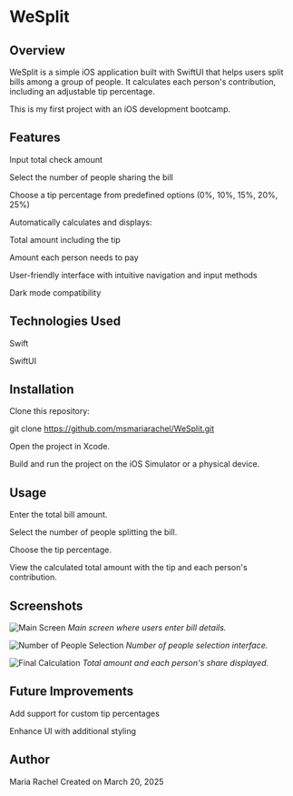 # WeSplit

## Overview

WeSplit is a simple iOS application built with SwiftUI that helps users split bills among a group of people. It calculates each person's contribution, including an adjustable tip percentage.

This is my first project with an iOS development bootcamp.

## Features

Input total check amount

Select the number of people sharing the bill

Choose a tip percentage from predefined options (0%, 10%, 15%, 20%, 25%)

Automatically calculates and displays:

Total amount including the tip

Amount each person needs to pay

User-friendly interface with intuitive navigation and input methods

Dark mode compatibility

## Technologies Used

Swift

SwiftUI

## Installation

Clone this repository:

git clone https://github.com/msmariarachel/WeSplit.git

Open the project in Xcode.

Build and run the project on the iOS Simulator or a physical device.

## Usage

Enter the total bill amount.

Select the number of people splitting the bill.

Choose the tip percentage.

View the calculated total amount with the tip and each person's contribution.

## Screenshots

![Main Screen](Assets/WeSplitScreenshot1.png)
*Main screen where users enter bill details.*

![Number of People Selection](Assets/WeSplitScreenshot2.png)
*Number of people selection interface.*

![Final Calculation](Assets/WeSplitScreenshot3.png)
*Total amount and each person's share displayed.*

## Future Improvements

Add support for custom tip percentages

Enhance UI with additional styling

## Author

Maria Rachel
Created on March 20, 2025
